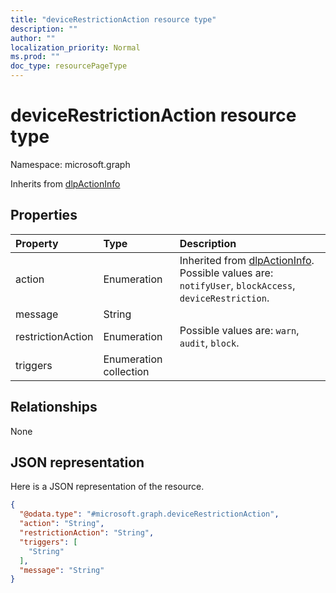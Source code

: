 ```yaml
---
title: "deviceRestrictionAction resource type"
description: ""
author: ""
localization_priority: Normal
ms.prod: ""
doc_type: resourcePageType
---
```


# deviceRestrictionAction resource type


Namespace: microsoft.graph




Inherits from [dlpActionInfo](../resources/dlpactioninfo.md)

## Properties
|Property|Type|Description|
|:---|:---|:---|
|action|Enumeration| Inherited from [dlpActionInfo](../resources/dlpactioninfo.md). Possible values are: `notifyUser`, `blockAccess`, `deviceRestriction`.|
|message|String||
|restrictionAction|Enumeration| Possible values are: `warn`, `audit`, `block`.|
|triggers|Enumeration collection||

## Relationships
None

## JSON representation
Here is a JSON representation of the resource.
<!-- {
  "blockType": "resource",
  "@odata.type": "microsoft.graph.deviceRestrictionAction"
}
-->
``` json
{
  "@odata.type": "#microsoft.graph.deviceRestrictionAction",
  "action": "String",
  "restrictionAction": "String",
  "triggers": [
    "String"
  ],
  "message": "String"
}
```

